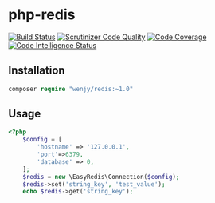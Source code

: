 # php-redis

[![Build Status](https://travis-ci.com/wenjy/php-redis.svg?branch=master)](https://travis-ci.com/wenjy/php-redis)
[![Scrutinizer Code Quality](https://scrutinizer-ci.com/g/wenjy/php-redis/badges/quality-score.png?b=master)](https://scrutinizer-ci.com/g/wenjy/php-redis/?branch=master)
[![Code Coverage](https://scrutinizer-ci.com/g/wenjy/php-redis/badges/coverage.png?b=master)](https://scrutinizer-ci.com/g/wenjy/php-redis/?branch=master)
[![Code Intelligence Status](https://scrutinizer-ci.com/g/wenjy/php-redis/badges/code-intelligence.svg?b=master)](https://scrutinizer-ci.com/code-intelligence)

## Installation
```php
composer require "wenjy/redis:~1.0"
```

## Usage
```php
<?php
    $config = [
        'hostname' => '127.0.0.1',
        'port'=>6379,
        'database' => 0,
    ];
    $redis = new \EasyRedis\Connection($config);
    $redis->set('string_key', 'test_value');
    echo $redis->get('string_key');
```

